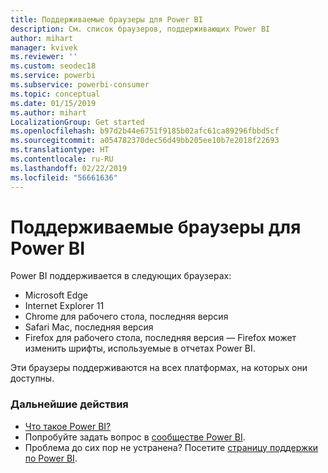 ```yaml
---
title: Поддерживаемые браузеры для Power BI
description: См. список браузеров, поддерживающих Power BI
author: mihart
manager: kvivek
ms.reviewer: ''
ms.custom: seodec18
ms.service: powerbi
ms.subservice: powerbi-consumer
ms.topic: conceptual
ms.date: 01/15/2019
ms.author: mihart
LocalizationGroup: Get started
ms.openlocfilehash: b97d2b44e6751f9185b02afc61ca89296fbbd5cf
ms.sourcegitcommit: a054782370dec56d49bb205ee10b7e2018f22693
ms.translationtype: HT
ms.contentlocale: ru-RU
ms.lasthandoff: 02/22/2019
ms.locfileid: "56661636"
---
```

# <a name="supported-browsers-for-power-bi"></a>Поддерживаемые браузеры для Power BI
Power BI поддерживается в следующих браузерах:

* Microsoft Edge
* Internet Explorer 11
* Chrome для рабочего стола, последняя версия
* Safari Mac, последняя версия
* Firefox для рабочего стола, последняя версия — Firefox может изменить шрифты, используемые в отчетах Power BI.

Эти браузеры поддерживаются на всех платформах, на которых они доступны.

### <a name="next-steps"></a>Дальнейшие действия
* [Что такое Power BI?](../power-bi-overview.md)
* Попробуйте задать вопрос в [сообществе Power BI](http://community.powerbi.com/).
* Проблема до сих пор не устранена? Посетите [страницу поддержки по Power BI](https://powerbi.microsoft.com/support/).

